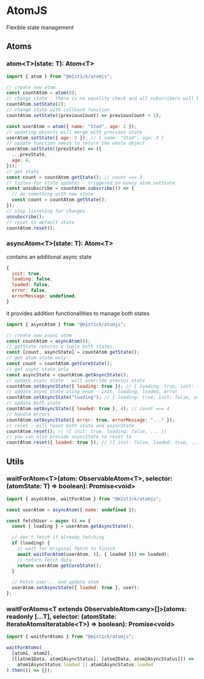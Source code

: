 # AtomJS

Flexible state management

## Atoms

### atom\<T\>(state: T): Atom\<T\>

```javascript
import { atom } from "@m1st1ck/atomjs";

// create new atom
const countAtom = atom(0);
// change state - there is no equality check and all subscribers will be notified
countAtom.setState(2);
// change state with callback function
countAtom.setState((previousCount) => previousCount + 1);

const userAtom = atom({ name: "Stad", age: 2 });
// updating objects will merge with previous state
userAtom.setState({ age: 3 }); // { name: "Stad", age: 3 }
// update function needs to return the whole object
userAtom.setState((prevState) => ({
  ...prevState,
  age: 4,
}));
// get state
const count = countAtom.getState(); // count === 3
// listen for state updates - triggered on every atom.setState
const unsubscribe = countAtom.subscribe(() => {
  // do something with new state
  const count = countAtom.getState();
});
// stop listening for changes
unsubscribe();
// reset to default state
countAtom.reset();
```

### asyncAtom\<T\>(state: T): Atom\<T\>

contains an additional async state

```javascript
{
  init: true,
  loading: false,
  loaded: false,
  error: false,
  errorMessage: undefined,
}
```

it provides addition functionallities to manage both states

```javascript
import { asyncAtom } from "@m1st1ck/atomjs";

// create new async atom
const countAtom = asyncAtom(0);
// getState returns a tuple both states
const [count, asyncState] = countAtom.getState();
// get atom state only
const count = countAtom.getCoreState();
// get async state only
const asyncState = countAtom.getAsyncState();
// update async state - will override previus state
countAtom.setAsyncState({ loading: true }); // { loading: true, init: false, error: false, ... }
// update async state using enum - init, loading, loaded, error
countAtom.setAsyncState("loading"); // { loading: true, init: false, error: false, ... }
// update both state
countAtom.setAsyncState({ loaded: true }, 4); // count === 4
// handle errors
countAtom.setAsyncState({ error: true, errorMessage: "..." });
// reset - will reset both state and asyncState
countAtom.reset(); // ({ init: true, loading: false, ... })
// you can also provide asyncState to reset to
countAtom.reset({ loaded: true }); // ({ init: false, loaded: true, ... })
```

## Utils

### waitForAtom\<T\>(atom: ObservableAtom\<T\>, selector: (atomState: T) => boolean): Promise\<void\>

```javascript
import { asyncAtom, waitForAtom } from "@m1st1ck/atomjs";

const userAtom = asyncAtom({ name: undefined });

const fetchUser = async () => {
  const { loading } = userAtom.getAsyncState();

  // don't fetch if already fetching
  if (loading) {
    // wait for original fetch to finish
    await waitForAtom(userAtom, ([, { loaded }]) => loaded);
    // return fetch data
    return userAtom.getCoreState();
  }

  // Fetch user... and update atom
  userAtom.setAsyncState({ loaded: true }, user);
};
```

### waitForAtoms<T extends ObservableAtom\<any>\[]>(atoms: readonly [...T], selector: (atomState: IterateAtomsIteratable\<T\>) => boolean): Promise\<void\>

```javascript
import { waitForAtoms } from "@m1st1ck/atomjs";

waitForAtoms(
  [atom1, atom2],
  ([[atom1Data, atom1AsyncStatus], [atom2Data, atom2AsyncStatus]]) =>
    atom1AsyncStatus.loaded || atom1AsyncStatus.loaded
).then(() => {});
```
